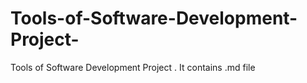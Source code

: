 # Tools-of-Software-Development-Project-
Tools of Software Development Project . It contains .md file

